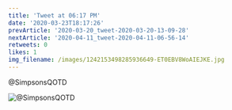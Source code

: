 ```yaml
---
title: 'Tweet at 06:17 PM'
date: '2020-03-23T18:17:26'
prevArticle: '2020-03-20_tweet-2020-03-20-13-09-28'
nextArticle: '2020-04-11_tweet-2020-04-11-06-56-14'
retweets: 0
likes: 1
img_filename: /images/1242153498285936649-ET0EBV8WoAIEJKE.jpg
---
```

@SimpsonsQOTD

![@SimpsonsQOTD](/images/1242153498285936649-ET0EBV8WoAIEJKE.jpg "@SimpsonsQOTD")